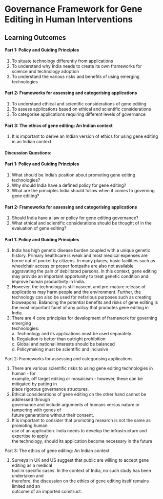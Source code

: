 # Governance Framework for Gene Editing in Human Interventions
##  Learning Outcomes

#### Part 1: Policy and Guiding Principles  
1. To situate technology differently from applications  
2. To understand why India needs to create its own frameworks for science and technology  adoption  
3. To understand the various risks and benefits of using emerging technologies  

#### Part 2: Frameworks for assessing and categorising applications  
1. To understand ethical and scientific considerations of gene editing  
2. To assess applications based on ethical and scientific considerations  
3. To categorise applications requiring different levels of governance  

#### Part 3: The ethics of gene editing: An Indian context  
1. It is important to derive an Indian version of ethics for using gene editing in an Indian  context.

#### **Discussion Questions:**  

#### Part 1: Policy and Guiding Principles  
1. What should be India’s position about promoting gene editing technologies?  
2. Why should India have a defined policy for gene editing?  
3. What are the principles India should follow when it comes to governing gene editing?  

#### Part 2: Frameworks for assessing and categorising applications  
1. Should India have a law or policy for gene editing governance?  
2. What ethical and scientific considerations should be thought of in the evaluation of gene editing?


#### Part 1: Policy and Guiding Principles  
1. India has high genetic disease burden coupled with a unique genetic history. Primary healthcare is weak and most medical expenses are borne out of pocket by citizens. In many places, basic facilities such as wheelchair access or proper footpaths are also not available aggravating the pain of debilitated persons. In this context, gene editing may  provide an important opportunity to treat genetic condition and improve human  productivity in India.  
2. However, the technology is still nascent and pre-mature release of applications may harm people and the environment. Further, the technology can also be used for   nefarious purposes such as creating bioweapons. Balancing the potential benefits and   risks of gene editing is the most important facet of any policy that promotes gene   editing in India.  
3. There are 4 core principles for development of framework for governing emerging  
technologies:  
 a. Technology and its applications must be used separately  
 b. Regulation is better than outright prohibition  
 c. Global and national interests should be balanced  
 d. Policymaking must be scientific and inclusive

  
Part 2: Frameworks for assessing and categorising applications

1. There are various scientific risks to using gene editing technologies in human - for  
example, off target editing or mosaicism - however, these can be mitigated by putting in  
place rigorous governance structures.  
2. Ethical considerations of gene editing on the other hand cannot be addressed through  
governance and include arguments of humans versus nature or tampering with genes of  
future generations without their consent.  
3. It is important to consider that promoting research is not the same as promoting human  
use of an application. India needs to develop the infrastructure and expertise to apply  
the technology, should its application become necessary in the future

  
Part 3: The ethics of gene editing: An Indian context  
1. Surveys in UK and US suggest that public are willing to accept gene editing as a medical  
tool in specific cases. In the context of India, no such study has been undertaken and  
therefore, the discussion on the ethics of gene editing itself remains limited and an  
outcome of an imported construct.